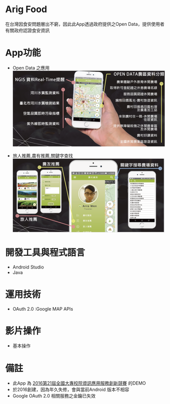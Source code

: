 # Arig Food

在台灣因食安問題層出不窮，因此此App透過政府提供之Open Data，提供使用者有關政府認證食安資訊


# App功能
 - Open Data 之應用
   [<img src="images/open-data.png">](https://github.com/percyku/AgriFoodv2/blob/master/images/open-data.png)

 - 旅人推薦,農有推薦,關鍵字查找
   [<img src="images/other-function.png">](https://github.com/percyku/AgriFoodv2/blob/master/images/other-function.png)


# 開發工具與程式語言

- Android Studio
- Java


# 運用技術

- OAuth 2.0 :Google MAP APIs 


# 影片操作

- 基本操作



# 備註

- 此App 為 [2016第21屆全國大專校院資訊應用服務創新競賽](https://bhuntr.com/tw/competitions/competitionalias4760071463555654) 的DEMO
- 於2016創建，因為年久失修，會與當前Android 版本不相容
- Google OAuth 2.0 相關服務之金鑰已失效
